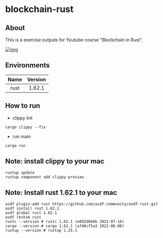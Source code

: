 # blockchain-rust

## About 

This is a exercise outputs for Youtube course "Blockchain in Rust".

[![img](https://img.youtube.com/vi/vJdT05zl6jk/0.jpg)](https://www.youtube.com/watch?v=vJdT05zl6jk&t=2s)

## Environments

| Name | Version |
|:----:|:----:|
| rust | 1.62.1 | 

## How to run

- clippy lint

```shell
cargo clippy --fix
```

- run main

```rust
cargo run
```

## Note: install clippy to your mac

```shell
rustup update 
rustup component add clippy-preview
```

## Note: Install rust 1.62.1 to your mac

```shell
asdf plugin-add rust https://github.com/asdf-community/asdf-rust.git
asdf install rust 1.62.1
asdf global rust 1.62.1
asdf reshim rust
rustc --version # rustc 1.62.1 (e092d0b6b 2022-07-16)
cargo --version # cargo 1.62.1 (a748cf5a3 2022-06-08)
rustup --version # rustup 1.25.1
```
